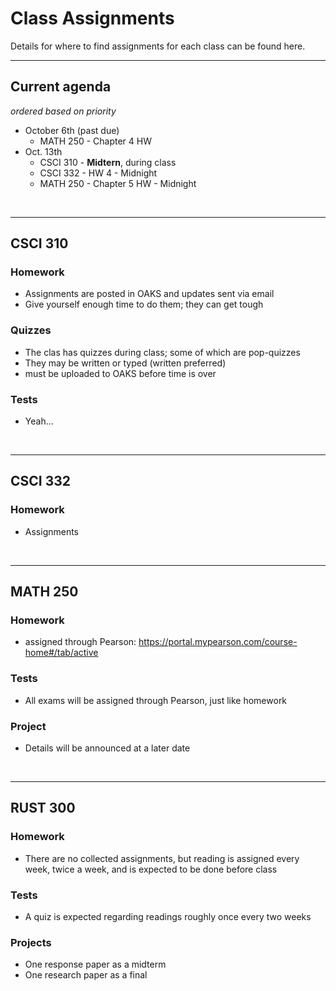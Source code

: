 # Class Assignments

Details for where to find assignments for each class can be found here.

---

## Current agenda

*ordered based on priority*

- October 6th (past due)
  - MATH 250 - Chapter 4 HW
- Oct. 13th
  - CSCI 310 - **Midtern**, during class
  - CSCI 332 - HW 4 - Midnight
  - MATH 250 - Chapter 5 HW - Midnight


<br/>

---

## CSCI 310

### Homework
- Assignments are posted in OAKS and updates sent via email
- Give yourself enough time to do them; they can get tough


### Quizzes
- The clas has quizzes during class; some of which are pop-quizzes
- They may be written or typed (written preferred)
- must be uploaded to OAKS before time is over

### Tests
- Yeah...

<br/>

----

## CSCI 332

### Homework
- Assignments 
<br/>

---

## MATH 250

### Homework
- assigned through Pearson: https://portal.mypearson.com/course-home#/tab/active

### Tests
- All exams will be assigned through Pearson, just like homework

### Project
- Details will be announced at a later date


<br/>

---

## RUST 300

### Homework
- There are no collected assignments, but reading is assigned every week, twice a week, and is expected to be done before class

### Tests
- A quiz is expected regarding readings roughly once every two weeks

### Projects
- One response paper as a midterm
- One research paper as a final